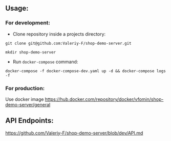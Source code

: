 ## Usage:
### For development:

* Clone repository inside a projects directory:
```
git clone git@github.com:Valeriy-F/shop-demo-server.git

mkdir shop-demo-server
```

* Run `docker-compose` command:
```
docker-compose -f docker-compose-dev.yaml up -d && docker-compose logs -f
```

### For production:

Use docker image https://hub.docker.com/repository/docker/vfomin/shop-demo-server/general

## API Endpoints:
https://github.com/Valeriy-F/shop-demo-server/blob/dev/API.md
